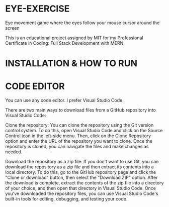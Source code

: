 # EYE-EXERCISE
Eye movement game where the eyes follow your mouse cursor around the screen

This is an educational project assigned by MIT for my Professional Certificate in Coding: Full Stack Development with MERN.

# INSTALLATION & HOW TO RUN

# CODE EDITOR

You can use any code editor. I prefer Visual Studio Code.

There are two main ways to download files from a GitHub repository into Visual Studio Code:

Clone the repository: You can clone the repository using the Git version control system. To do this, open Visual Studio Code and click on the Source Control icon in the left-side menu. Then, click on the Clone Repository option and enter the URL of the repository you want to clone. Once the repository is cloned, you can navigate the files and make changes as needed.

Download the repository as a zip file: If you don't want to use Git, you can download the repository as a zip file and then extract its contents into a local directory. To do this, go to the GitHub repository page and click the "Clone or download" button, then select the "Download ZIP" option. After the download is complete, extract the contents of the zip file into a directory of your choice, and then open that directory in Visual Studio Code. Once you've downloaded the repository files, you can use Visual Studio Code's built-in tools for editing, debugging, and testing your code.
